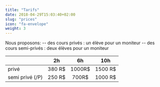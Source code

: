 ```yaml
---
title: "Tarifs"
date: 2018-04-29T15:03:40+02:00
slug: "prices"
icon: "fa-envelope"
weight: 3
---
```



Nous proposons:
  -- des cours privés : un élève pour un moniteur
  -- des cours semi-privés : deux élèves pour un moniteur


|  | 2h        | 6h           | 10h  |
|----------| ------------- |:-------------:| :-----:|
|privé| 380 R$      | 1000R$| 1500 R$ |
|semi privé (/P)| 250 R$      | 700R$     |   1000 R$ |

